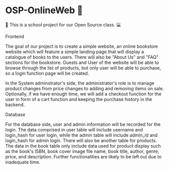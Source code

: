 # OSP-OnlineWeb 🔰

🏫 This is a school project for our Open Source class. 💻

Frontend

The goal of our project is to create a simple website, an online bookstore website which will feature a simple landing page that will display a catalogue of books to the users. There will also be "About Us" and "FAQ" sections for the bookstore. Guests and User of the website will be able to browse through the list of products, but only user will be able to purchase, so a login function page will be created. 

In the System adminstrator's side, the administrator's role is to manage product changes from price changes to adding and removing items on sale. Optionally, if we have enough time, we will add a checkout function for the user in form of a cart function and keeping the purchase history in the backend.

Database

For the database side, user and admin information will be recorded for the login. The data comprised in user table will include username and login_hash for user login, while the admin table will include admin_id and login_hash for admin login. There will also be another table for products. The data in the book table only include data used for product display such as the book's ISBN, book cover image file name, book title, author, genre, price, and description. Further functionalities are likely to be left out due to inadequate time.
